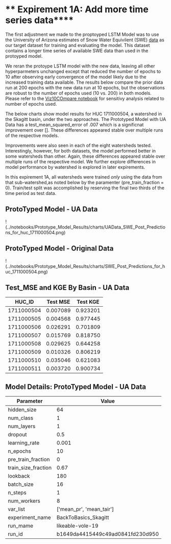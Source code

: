 # ** Expirement 1A: Add more time series data****

The first adjustment we made to the proptoyped LSTM Model was to use the University of Arizona estimates of Snow Water Equivilent (SWE) [data]( https://climate.arizona.edu/data/UA_SWE/) as our target dataset for training and evaluating the model.  This dataset contains a longer time series of available SWE data than used in the protoyped model. 

We reran the protoype LSTM model with the new data, leaving all other hyperparmeters unchanged except that reduced the number of epochs to 10 after observing early convergence of the model likely due to the increased training data available. The results below compare the prior data run at 200 epochs with the new data run at 10 epochs, but the observations are robust to the number of epochs used (10 vs. 200) in both models.  Please refer to the [Viz10COmpare notebook](notebooks/Prototype_Model_Results/VizHuc10Compare.ipynb) for sensitivy analysis related to number of epochs used.  

The below charts show model results for HUC 1711000504, a watershed in the Skagitt basin, under the two approaches. The Prototyped Model with UA Data has a test_mean_squared_error of .007 which is a significnat improvement over [].  These differences appeared stable over multiple runs of the respective models.  

Improvements were also seen in each of the eight watersheds tested.  Interestingly, however, for both datasets, the model performed better in some watersheds than other. Again, these differences appeared stable over multiple runs of the respective model. We further explore differences in model performance by watershed is explored in later expirements. 

In this expirement 1A, all watersheds were trained *only* using the data from that sub-watershed,as noted below by the paramenter (pre_train_fraction = 0).  Train/test split was accomplished by reserving the final two thirds of the time period as test data. 

## ProtoTyped Model - UA Data 

!(../notebooks/Prototype_Model_Results/charts/UAData_SWE_Post_Predictions_for_huc_1711000504.png)

## ProtoTyped Model - Original Data 
!(../notebooks/Prototype_Model_Results/charts/SWE_Post_Predictions_for_huc_1711000504.png)

## Test_MSE and KGE By Basin - UA Data
| HUC_ID      | Test MSE  | Test KGE  |
|------------|----------|----------|
| 1711000504 | 0.007089 | 0.923201 |
| 1711000505 | 0.004568 | 0.977445 |
| 1711000506 | 0.026291 | 0.701809 |
| 1711000507 | 0.015769 | 0.818750 |
| 1711000508 | 0.029625 | 0.644258 |
| 1711000509 | 0.010326 | 0.806219 |
| 1711000510 | 0.035046 | 0.621083 |
| 1711000511 | 0.003720 | 0.900734 |



## Model Details: ProtoTyped Model - UA Data 
| Parameter           | Value                       |
|---------------------|-----------------------------|
| hidden_size         | 64                          |
| num_class           | 1                           |
| num_layers          | 1                           |
| dropout             | 0.5                         |
| learning_rate       | 0.001                       |
| n_epochs            | 10                          |
| pre_train_fraction  | 0                           |
| train_size_fraction | 0.67                        |
| lookback            | 180                         |
| batch_size          | 16                          |
| n_steps             | 1                           |
| num_workers         | 8                           |
| var_list            | ['mean_pr', 'mean_tair']    |
| experiment_name     | BackToBasics_Skagitt        |
| run_mame            | likeable-vole-19            |
| run_id              | b1649da4415449c49ad0841fd230d950|


